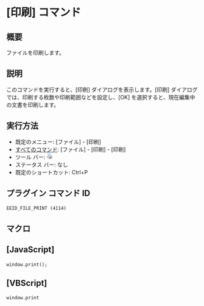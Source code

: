 # \[印刷\] コマンド

## 概要

ファイルを印刷します。

## 説明

このコマンドを実行すると、\[印刷\] ダイアログを表示します。\[印刷\] ダイアログでは、印刷する枚数や印刷範囲などを設定し、\[OK\]
を選択すると、現在編集中の文書を印刷します。

## 実行方法

- 既定のメニュー: \[ファイル\] \- \[印刷\]
- [すべてのコマンド](../../glossary/allcommands): \[ファイル\] \- \[印刷\] \- \[印刷\]
- ツール バー: ![](../../images/fileprint.gif)
- ステータス バー: なし
- 既定のショートカット: Ctrl+P

## プラグイン コマンド ID

```
EEID_FILE_PRINT (4114)
```

## マクロ

## \[JavaScript\]

```
window.print();
```

## \[VBScript\]

```
window.print
```
